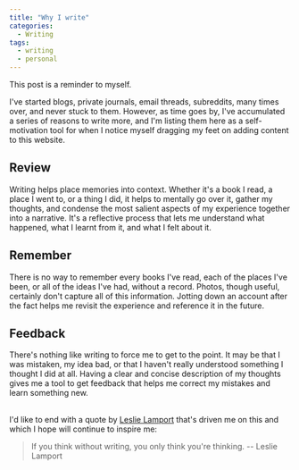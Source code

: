 ```yaml
---
title: "Why I write"
categories:
  - Writing
tags:
  - writing
  - personal
---
```


This post is a reminder to myself.

I've started blogs, private journals, email threads, subreddits, many times over, and never stuck to them. However, as time goes by, I've accumulated a series of reasons to write more, and I'm listing them here as a self-motivation tool for when I notice myself dragging my feet on adding content to this website.

## Review

Writing helps place memories into context. Whether it's a book I read, a place I went to, or a thing I did, it helps to mentally go over it, gather my thoughts, and condense the most salient aspects of my experience together into a narrative. It's a reflective process that lets me understand what happened, what I learnt from it, and what I felt about it.

## Remember

There is no way to remember every books I've read, each of the places I've been, or all of the ideas I've had, without a record. Photos, though useful, certainly don't capture all of this information. Jotting down an account after the fact helps me revisit the experience and reference it in the future.

## Feedback

There's nothing like writing to force me to get to the point. It may be that I was mistaken, my idea bad, or that I haven't really understood something I thought I did at all. Having a clear and concise description of my thoughts gives me a tool to get feedback that helps me correct my mistakes and learn something new.<br><br>

I'd like to end with a quote by [Leslie Lamport](http://en.wikipedia.org/wiki/Leslie_Lamport) that's driven me on this and which I hope will continue to inspire me:

> If you think without writing, you only think you're thinking. -- Leslie Lamport
